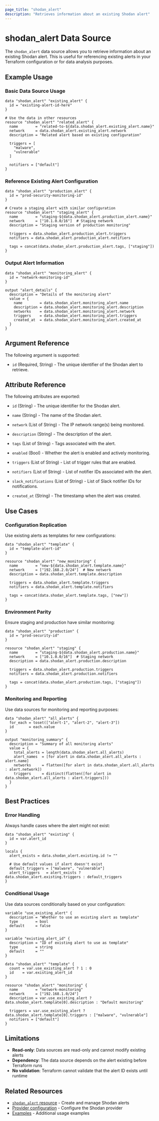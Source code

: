 ```yaml
---
page_title: "shodan_alert"
description: "Retrieves information about an existing Shodan alert"
---
```


# shodan_alert Data Source

The `shodan_alert` data source allows you to retrieve information about an existing Shodan alert. This is useful for referencing existing alerts in your Terraform configuration or for data analysis purposes.

## Example Usage

### Basic Data Source Usage

```hcl
data "shodan_alert" "existing_alert" {
  id = "existing-alert-id-here"
}

# Use the data in other resources
resource "shodan_alert" "related_alert" {
  name        = "related-to-${data.shodan_alert.existing_alert.name}"
  network     = data.shodan_alert.existing_alert.network
  description = "Related alert based on existing configuration"
  
  triggers = [
    "malware",
    "vulnerable"
  ]
  
  notifiers = ["default"]
}
```

### Reference Existing Alert Configuration

```hcl
data "shodan_alert" "production_alert" {
  id = "prod-security-monitoring-id"
}

# Create a staging alert with similar configuration
resource "shodan_alert" "staging_alert" {
  name        = "staging-${data.shodan_alert.production_alert.name}"
  network     = ["10.1.0.0/16"]  # Staging network
  description = "Staging version of production monitoring"
  
  triggers = data.shodan_alert.production_alert.triggers
  notifiers = data.shodan_alert.production_alert.notifiers
  
  tags = concat(data.shodan_alert.production_alert.tags, ["staging"])
}
```

### Output Alert Information

```hcl
data "shodan_alert" "monitoring_alert" {
  id = "network-monitoring-id"
}

output "alert_details" {
  description = "Details of the monitoring alert"
  value = {
    name        = data.shodan_alert.monitoring_alert.name
    description = data.shodan_alert.monitoring_alert.description
    networks    = data.shodan_alert.monitoring_alert.network
    triggers    = data.shodan_alert.monitoring_alert.triggers
    created_at  = data.shodan_alert.monitoring_alert.created_at
  }
}
```

## Argument Reference

The following argument is supported:

*   `id` (Required, String) - The unique identifier of the Shodan alert to retrieve.

## Attribute Reference

The following attributes are exported:

*   `id` (String) - The unique identifier for the Shodan alert.

*   `name` (String) - The name of the Shodan alert.

*   `network` (List of String) - The IP network range(s) being monitored.

*   `description` (String) - The description of the alert.

*   `tags` (List of String) - Tags associated with the alert.

*   `enabled` (Bool) - Whether the alert is enabled and actively monitoring.

*   `triggers` (List of String) - List of trigger rules that are enabled.

*   `notifiers` (List of String) - List of notifier IDs associated with the alert.

*   `slack_notifications` (List of String) - List of Slack notifier IDs for notifications.

*   `created_at` (String) - The timestamp when the alert was created.

## Use Cases

### Configuration Replication

Use existing alerts as templates for new configurations:

```hcl
data "shodan_alert" "template" {
  id = "template-alert-id"
}

resource "shodan_alert" "new_monitoring" {
  name        = "new-${data.shodan_alert.template.name}"
  network     = ["192.168.2.0/24"]  # New network
  description = data.shodan_alert.template.description
  
  triggers = data.shodan_alert.template.triggers
  notifiers = data.shodan_alert.template.notifiers
  
  tags = concat(data.shodan_alert.template.tags, ["new"])
}
```

### Environment Parity

Ensure staging and production have similar monitoring:

```hcl
data "shodan_alert" "production" {
  id = "prod-security-id"
}

resource "shodan_alert" "staging" {
  name        = "staging-${data.shodan_alert.production.name}"
  network     = ["10.1.0.0/16"]  # Staging network
  description = data.shodan_alert.production.description
  
  triggers = data.shodan_alert.production.triggers
  notifiers = data.shodan_alert.production.notifiers
  
  tags = concat(data.shodan_alert.production.tags, ["staging"])
}
```

### Monitoring and Reporting

Use data sources for monitoring and reporting purposes:

```hcl
data "shodan_alert" "all_alerts" {
  for_each = toset(["alert-1", "alert-2", "alert-3"])
  id       = each.value
}

output "monitoring_summary" {
  description = "Summary of all monitoring alerts"
  value = {
    total_alerts = length(data.shodan_alert.all_alerts)
    alert_names  = [for alert in data.shodan_alert.all_alerts : alert.name]
    networks     = flatten([for alert in data.shodan_alert.all_alerts : alert.network])
    triggers     = distinct(flatten([for alert in data.shodan_alert.all_alerts : alert.triggers]))
  }
}
```

## Best Practices

### Error Handling

Always handle cases where the alert might not exist:

```hcl
data "shodan_alert" "existing" {
  id = var.alert_id
}

locals {
  alert_exists = data.shodan_alert.existing.id != ""
  
  # Use default values if alert doesn't exist
  default_triggers = ["malware", "vulnerable"]
  alert_triggers   = alert_exists ? data.shodan_alert.existing.triggers : default_triggers
}
```

### Conditional Usage

Use data sources conditionally based on your configuration:

```hcl
variable "use_existing_alert" {
  description = "Whether to use an existing alert as template"
  type        = bool
  default     = false
}

variable "existing_alert_id" {
  description = "ID of existing alert to use as template"
  type        = string
  default     = ""
}

data "shodan_alert" "template" {
  count = var.use_existing_alert ? 1 : 0
  id    = var.existing_alert_id
}

resource "shodan_alert" "monitoring" {
  name        = "network-monitoring"
  network     = ["192.168.1.0/24"]
  description = var.use_existing_alert ? data.shodan_alert.template[0].description : "Default monitoring"
  
  triggers = var.use_existing_alert ? data.shodan_alert.template[0].triggers : ["malware", "vulnerable"]
  notifiers = ["default"]
}
```

## Limitations

- **Read-only**: Data sources are read-only and cannot modify existing alerts
- **Dependency**: The data source depends on the alert existing before Terraform runs
- **No validation**: Terraform cannot validate that the alert ID exists until runtime

## Related Resources

- [`shodan_alert` resource](../resources/shodan_alert.md) - Create and manage Shodan alerts
- [Provider configuration](../index.md) - Configure the Shodan provider
- [Examples](../../examples/) - Additional usage examples
